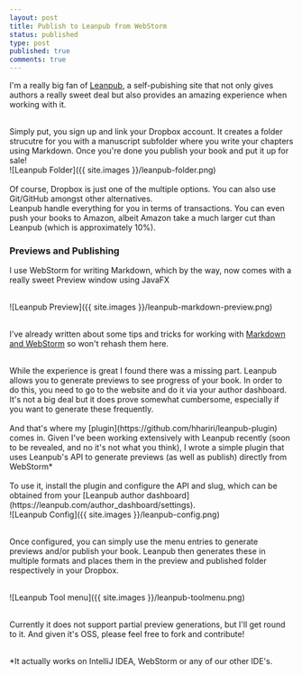 ```yaml
---
layout: post
title: Publish to Leanpub from WebStorm
status: published
type: post
published: true
comments: true
---
```


I'm a really big fan of [Leanpub](https://leanpub.com), a self-pubishing site that not only gives authors a really sweet deal but
also provides an amazing experience when working with it.

<br/>
Simply put, you sign up and link your Dropbox account. It creates a folder strucutre for you with a manuscript subfolder where you write your chapters using Markdown. Once you're done
you publish your book and put it up for sale!

<br/>
![Leanpub Folder]({{ site.images }}/leanpub-folder.png)
<br/>
<br/>
Of course, Dropbox is just one of the multiple options. You can also use Git/GitHub amongst other alternatives.

<br/>
Leanpub handle everything for you in terms of transactions. You can even push your books to Amazon, albeit Amazon take a much larger cut than Leanpub (which is approximately 10%).
<br/>

### Previews and Publishing

I use WebStorm for writing Markdown, which by the way, now comes with a really sweet Preview window using JavaFX

<br/>
![Leanpub Preview]({{ site.images }}/leanpub-markdown-preview.png)
<br/>
<br/>

I've already written about some tips and tricks for working with [Markdown and WebStorm](http://hadihariri.com/2014/01/04/using-webstorm-to-maintain-a-jekyll-site/) so won't rehash them here.


<br/>
While the experience is great I found there was a missing part. Leanpub allows you to generate previews to see progress of your book. In order to do this, you need to go
to the website and do it via your author dashboard. It's not a big deal but it does prove somewhat cumbersome, especially if you want to generate these frequently.
<br/>
<br/>
And that's where my [plugin](https://github.com/hhariri/leanpub-plugin) comes in. Given I've been working extensively with Leanpub recently (soon to be revealed, and no it's not what you think), I wrote a simple plugin that uses Leanpub's API
to generate previews (as well as publish) directly from WebStorm*
<br/>
<br/>
To use it, install the plugin and configure the API and slug, which can be obtained from your [Leanpub author dashboard](https://leanpub.com/author_dashboard/settings).

<br/>
![Leanpub Config]({{ site.images }}/leanpub-config.png)
<br/>
<br/>

Once configured, you can simply use the menu entries to generate previews and/or publish your book. Leanpub then generates these in multiple formats and places them in the preview and published
folder respectively in your Dropbox.

<br/>
![Leanpub Tool menu]({{ site.images }}/leanpub-toolmenu.png)
<br/>
<br/>


Currently it does not support partial preview generations, but I'll get round to it. And given it's OSS, please feel free to fork and contribute!
<br/>
<br/>

*It actually works on IntelliJ IDEA, WebStorm or any of our other IDE's.